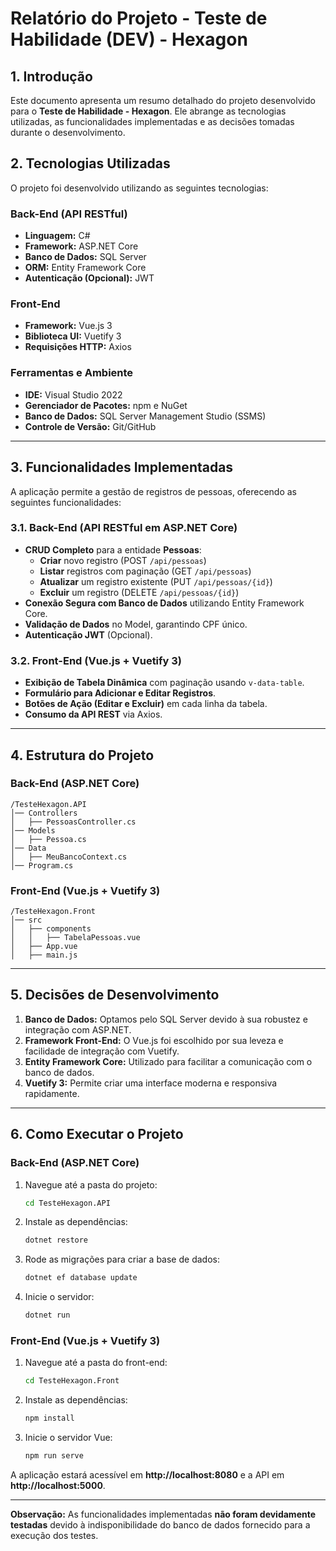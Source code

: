 # Relatório do Projeto - Teste de Habilidade (DEV) - Hexagon

## **1. Introdução**
Este documento apresenta um resumo detalhado do projeto desenvolvido para o **Teste de Habilidade - Hexagon**. Ele abrange as tecnologias utilizadas, as funcionalidades implementadas e as decisões tomadas durante o desenvolvimento.

## **2. Tecnologias Utilizadas**
O projeto foi desenvolvido utilizando as seguintes tecnologias:

### **Back-End (API RESTful)**
- **Linguagem:** C#
- **Framework:** ASP.NET Core
- **Banco de Dados:** SQL Server
- **ORM:** Entity Framework Core
- **Autenticação (Opcional):** JWT

### **Front-End**
- **Framework:** Vue.js 3
- **Biblioteca UI:** Vuetify 3
- **Requisições HTTP:** Axios

### **Ferramentas e Ambiente**
- **IDE:** Visual Studio 2022
- **Gerenciador de Pacotes:** npm e NuGet
- **Banco de Dados:** SQL Server Management Studio (SSMS)
- **Controle de Versão:** Git/GitHub

---

## **3. Funcionalidades Implementadas**
A aplicação permite a gestão de registros de pessoas, oferecendo as seguintes funcionalidades:

### **3.1. Back-End (API RESTful em ASP.NET Core)**
- **CRUD Completo** para a entidade **Pessoas**:
  - **Criar** novo registro (POST `/api/pessoas`)
  - **Listar** registros com paginação (GET `/api/pessoas`)
  - **Atualizar** um registro existente (PUT `/api/pessoas/{id}`)
  - **Excluir** um registro (DELETE `/api/pessoas/{id}`)
- **Conexão Segura com Banco de Dados** utilizando Entity Framework Core.
- **Validação de Dados** no Model, garantindo CPF único.
- **Autenticação JWT** (Opcional).

### **3.2. Front-End (Vue.js + Vuetify 3)**
- **Exibição de Tabela Dinâmica** com paginação usando `v-data-table`.
- **Formulário para Adicionar e Editar Registros**.
- **Botões de Ação (Editar e Excluir)** em cada linha da tabela.
- **Consumo da API REST** via Axios.

---

## **4. Estrutura do Projeto**

### **Back-End (ASP.NET Core)**
```
/TesteHexagon.API
│── Controllers
│   ├── PessoasController.cs
│── Models
│   ├── Pessoa.cs
│── Data
│   ├── MeuBancoContext.cs
│── Program.cs
```

### **Front-End (Vue.js + Vuetify 3)**
```
/TesteHexagon.Front
│── src
│   ├── components
│   │   ├── TabelaPessoas.vue
│   ├── App.vue
│   ├── main.js
```

---

## **5. Decisões de Desenvolvimento**
1. **Banco de Dados:** Optamos pelo SQL Server devido à sua robustez e integração com ASP.NET.
2. **Framework Front-End:** O Vue.js foi escolhido por sua leveza e facilidade de integração com Vuetify.
3. **Entity Framework Core:** Utilizado para facilitar a comunicação com o banco de dados.
4. **Vuetify 3:** Permite criar uma interface moderna e responsiva rapidamente.

---

## **6. Como Executar o Projeto**

### **Back-End (ASP.NET Core)**
1. Navegue até a pasta do projeto:
   ```sh
   cd TesteHexagon.API
   ```
2. Instale as dependências:
   ```sh
   dotnet restore
   ```
3. Rode as migrações para criar a base de dados:
   ```sh
   dotnet ef database update
   ```
4. Inicie o servidor:
   ```sh
   dotnet run
   ```

### **Front-End (Vue.js + Vuetify 3)**
1. Navegue até a pasta do front-end:
   ```sh
   cd TesteHexagon.Front
   ```
2. Instale as dependências:
   ```sh
   npm install
   ```
3. Inicie o servidor Vue:
   ```sh
   npm run serve
   ```

A aplicação estará acessível em **http://localhost:8080** e a API em **http://localhost:5000**.

---

**Observação:** As funcionalidades implementadas **não foram devidamente testadas** devido à indisponibilidade do banco de dados fornecido para a execução dos testes.
